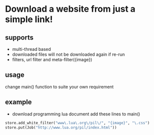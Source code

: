 Download a website from just a simple link!
=============================================


supports
------------

* multi-thread based
* downloaded files will not be downloaded again if re-run
* filters, url filter and meta-filter({image})


usage
------------

change main() function to suite your own requirement

example
------------

* download programming lua document
add these lines to main()
```python
store.add_white_filter("www\.lua\.org\/pil\/", "{image}", "\.css")
store.put(Job("http://www.lua.org/pil/index.html"))
```
